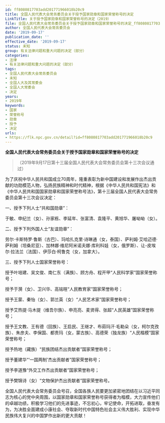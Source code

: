 ```yaml
---
id: ff8080817703add201771966018b20c9
title: 全国人民代表大会常务委员会关于授予国家勋章和国家荣誉称号的决定
LinkTitle: 关于授予国家勋章和国家荣誉称号的决定（2019）
file: 全国人民代表大会常务委员会关于授予国家勋章和国家荣誉称号的决定_ff8080817703add201771966018b20c9.docx
author: 全国人民代表大会常务委员会
date: '2019-09-17'
publication_date: ''
effective_date: '2019-09-17'
status: 未知
group: 有关法律问题和重大问题的决定（部分）
categories:
- 法律
- 有关法律问题和重大问题的决定（部分）
tags:
- 全国人民代表大会常务委员会
- 未知
- 全国人大及其常委会
- 全国人大常委会
- 决定
years:
- 2019年
keywords:
- 国家
- 荣誉称号
- 勋章
- 授予
- 决定
urls:
- https://flk.npc.gov.cn/detail?id=ff8080817703add201771966018b20c9
---
```


**全国人民代表大会常务委员会关于授予国家勋章和国家荣誉称号的决定**

> （2019年9月17日第十三届全国人民代表大会常务委员会第十三次会议通过）

为了庆祝中华人民共和国成立70周年，隆重表彰为新中国建设和发展作出杰出贡献的功勋模范人物，弘扬民族精神和时代精神，根据《中华人民共和国宪法》和《中华人民共和国国家勋章和国家荣誉称号法》，第十三届全国人民代表大会常务委员会第十三次会议决定：

一、授予下列人士“共和国勋章”：

于敏、申纪兰（女）、孙家栋、李延年、张富清、袁隆平、黄旭华、屠呦呦（女）。

二、授予下列外国人士“友谊勋章”：

劳尔·卡斯特罗·鲁斯（古巴）、玛哈扎克里·诗琳通（女，泰国）、萨利姆·艾哈迈德·萨利姆（坦桑尼亚）、加林娜·维尼阿米诺夫娜·库利科娃（女，俄罗斯）、让-皮埃尔·拉法兰（法国）、伊莎白·柯鲁克（女，加拿大）。

三、授予下列人士国家荣誉称号：

授予叶培建、吴文俊、南仁东（满族）、顾方舟、程开甲“人民科学家”国家荣誉称号；

授予于漪（女）、卫兴华、高铭暄“人民教育家”国家荣誉称号；

授予王蒙、秦怡（女）、郭兰英（女）“人民艺术家”国家荣誉称号；

授予艾热提·马木提（维吾尔族）、申亮亮、麦贤得、张超“人民英雄”国家荣誉称号；

授予王文教、王有德（回族）、王启民、王继才、布茹玛汗·毛勒朵（女，柯尔克孜族）、朱彦夫、李保国、都贵玛（女，蒙古族）、高德荣（独龙族）“人民楷模”国家荣誉称号；

授予热地（藏族）“民族团结杰出贡献者”国家荣誉称号；

授予董建华“‘一国两制’杰出贡献者”国家荣誉称号；

授予李道豫“外交工作杰出贡献者”国家荣誉称号；

授予樊锦诗（女）“文物保护杰出贡献者”国家荣誉称号。

全国人民代表大会常务委员会号召，全国各族人民要更加紧密地团结在以习近平同志为核心的党中央周围，以国家勋章和国家荣誉称号获得者为楷模，大力宣传他们的卓越功绩，积极学习他们的先进事迹，不忘初心，牢记使命，开拓进取，奋发有为，为决胜全面建成小康社会、夺取新时代中国特色社会主义伟大胜利、实现中华民族伟大复兴的中国梦作出新的更大贡献！
